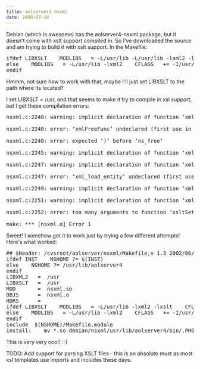 ```yaml
---
title: aolserver4 nsxml
date: 2008-07-10
---
```

Debian (which is awesome) has the aolserver4-nsxml package, but it doesn't come with xslt support compiled in. So I've downloaded the source and am trying to build it with xslt support. In the Makefile:

<pre lang="bash">
ifdef LIBXSLT    MODLIBS   = -L/usr/lib -L/usr/lib -lxml2 -lxslt    CFLAGS   += -DDO_XSLT -I$(LIBXML2)/include/libxml2 -I$(LIBXSLT)/include
else    MODLIBS   = -L/usr/lib -lxml2    CFLAGS   += -I/usr/include/libxml2
endif</pre>

Hmmm, not sure how to work with that, maybe I'll just set LIBXSLT to the path where its located?

I set LIBXSLT = /usr, and that seems to make it try to compile in xsl support, but I get these compilation errors:

<pre>
nsxml.c:2240: warning: implicit declaration of function ‘xmlMemSetup’

nsxml.c:2240: error: ‘xmlFreeFunc’ undeclared (first use in this function)

nsxml.c:2240: error: expected ‘)’ before ‘ns_free’

nsxml.c:2245: warning: implicit declaration of function ‘xmlInitMemory’

nsxml.c:2247: warning: implicit declaration of function ‘xmlSetExternalEntityLoader’

nsxml.c:2247: error: ‘xml_load_entity’ undeclared (first use in this function)

nsxml.c:2249: warning: implicit declaration of function ‘xmlInitParser’

nsxml.c:2251: warning: implicit declaration of function ‘xmlSubstituteEntitiesDefault’

nsxml.c:2252: error: too many arguments to function ‘xsltSetGenericErrorFunc’

make: *** [nsxml.o] Error 1</pre>

Sweet! I somehow got it to work just by trying a few different attempts! Here's what worked:

<pre lang="bash">## $Header: /cvsroot/aolserver/nsxml/Makefile,v 1.3 2002/06/01 17:30:24 scottg Exp $## nsxml --##      Implements XML parser#
ifdef INST    NSHOME ?= $(INST)
else    NSHOME ?= /usr/lib/aolserver4
endif
LIBXML2   =  /usr
LIBXSLT   =  /usr
MOD       =  nsxml.so
OBJS      =  nsxml.o
HDRS      =
ifdef LIBXSLT    MODLIBS   = -L/usr/lib -lxml2 -lxslt    CFLAGS   += -DDO_XSLT -I/usr/include/libxml2 -I/usr/include
else    MODLIBS   = -L/usr/lib -lxml2    CFLAGS   += -I/usr/include/libxml2
endif
include  $(NSHOME)/Makefile.module
install:    mv *.so debian/nsxml/usr/lib/aolserver4/bin/.PHONY: install</pre>

This is very very cool! :-)

TODO: Add support for parsing XSLT files - this is an absolute must as most xsl templates use imports and includes these days.

